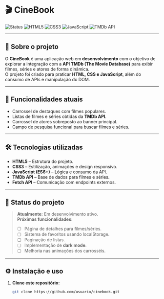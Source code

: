 # 🎬 CineBook  

![Status](https://img.shields.io/badge/status-em%20desenvolvimento-yellow)
![HTML5](https://img.shields.io/badge/HTML5-E34F26?style=flat&logo=html5&logoColor=white)
![CSS3](https://img.shields.io/badge/CSS3-1572B6?style=flat&logo=css3&logoColor=white)
![JavaScript](https://img.shields.io/badge/JavaScript-ES6%2B-F7DF1E?style=flat&logo=javascript&logoColor=black)
![TMDb API](https://img.shields.io/badge/TMDb%20API-01D277?style=flat&logo=themoviedatabase&logoColor=white)

---

## 📖 **Sobre o projeto**

O **CineBook** é uma aplicação web em **desenvolvimento** com o objetivo de explorar a integração com a **API TMDb (The Movie Database)** para exibir filmes, séries e atores de forma dinâmica.  
O projeto foi criado para praticar **HTML, CSS e JavaScript**, além do consumo de APIs e manipulação do DOM.  

---

## 🚀 **Funcionalidades atuais**

- Carrossel de destaques com filmes populares.  
- Listas de filmes e séries obtidas da **TMDb API**.  
- Carrossel de atores sobreposto ao banner principal.  
- Campo de pesquisa funcional para buscar filmes e séries.   

---

## 🛠 **Tecnologias utilizadas**

- **HTML5** – Estrutura do projeto.  
- **CSS3** – Estilização, animações e design responsivo.  
- **JavaScript (ES6+)** – Lógica e consumo da API.  
- **TMDb API** – Base de dados para filmes e séries.  
- **Fetch API** – Comunicação com endpoints externos.  

---

## 📌 **Status do projeto**

> **Atualmente:** Em desenvolvimento ativo.  
> **Próximas funcionalidades:**  
> - [ ] Página de detalhes para filmes/séries.  
> - [ ] Sistema de favoritos usando localStorage.  
> - [ ] Paginação de listas.  
> - [ ] Implementação de **dark mode**.  
> - [ ] Melhoria nas animações dos carrosséis.  

---

## ⚙ **Instalação e uso**

1. **Clone este repositório:**
   ```bash
   git clone https://github.com/usuario/cinebook.git
